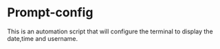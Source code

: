 # Prompt-config
This is an automation script that will configure the terminal to display the date,time and username.
